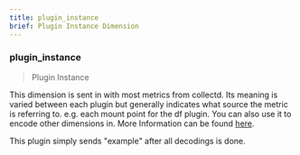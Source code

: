 ```yaml
---
title: plugin_instance
brief: Plugin Instance Dimension
---
```

### plugin_instance

> Plugin Instance

This dimension is sent in with most metrics from collectd.  Its meaning is
varied between each plugin but generally indicates what source the metric is
referring to.  e.g. each mount point for the df plugin.  You can also use it
to encode other dimensions in.  More Information can be found [here](https://support.signalfx.com/hc/en-us/articles/203773189-Recognize-collectd-metrics-in-SignalFx).

This plugin simply sends "example" after all decodings is done.
